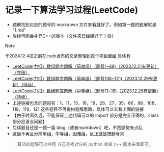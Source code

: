 # 记录一下算法学习过程(LeetCode)
- 题解找到对应的题号的 markdown 文件来看就好了。例如第一题的题解就是 "1.md"
- 后续可能会补充C++的版本（文件夹已经建好了！😋）

> [!NOTE]
>
> 于2024.12.4把之前在csdn发布的文章整理到这个项目里面
> 具体有
> - [LeetCode(力扣）数组题库题解（简单组）（题号1~88)（2023.12.21有更新）（完结）](https://blog.csdn.net/m0_67829475/article/details/135005696)
> - [LeetCode(力扣）数组题库题解（简单组）（题号108~121)（2023.12.29有更新）（待续）](https://blog.csdn.net/m0_67829475/article/details/135141388)
> - [LeetCode(力扣）数组题库题解（中等组）（题号11~16)（2023.12.25有更新）（待续）](https://blog.csdn.net/m0_67829475/article/details/135127404)
> - 上述链接包含的题目有：1，11，15，16，18，26，27，35，66，88，108，118，119，121
> 这些题目不再提供题解思路，具体可以去看上面的链接
> - 【由于时间久远，不能保证上述代码可以的 import 部分是完全正确的，class部分应该没问题】
> - 后续题目还是一题一篇 blog（或者markdown）吧，不然感觉有点乱
> - 这里不再区分简单组，中等组，困难组，反正就是按题号来

> 算法的题解可以共用
> 自己寻找对应的 python 或者 c++ 版本来看即可。
